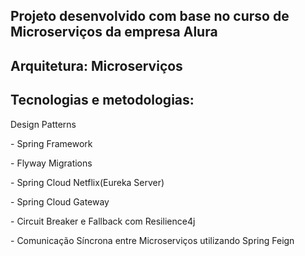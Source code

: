 ## Projeto desenvolvido com base no curso de Microserviços da empresa Alura<br>

<h2>Arquitetura: Microserviços</h2>

<h2>Tecnologias e metodologias:</h1>
<p>Design Patterns</p>
<p>- Spring Framework</p>
<p>- Flyway Migrations</p>
<p>- Spring Cloud Netflix(Eureka Server)</p>
<p>- Spring Cloud Gateway</p>
<p>- Circuit Breaker e Fallback com Resilience4j</p>
<p>- Comunicação Síncrona entre Microserviços utilizando Spring Feign</p>


